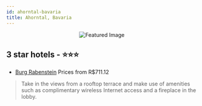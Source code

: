 ```yaml
---
id: ahorntal-bavaria
title: Ahorntal, Bavaria
---
```


<center><img src="https://i.travelapi.com/hotels/5000000/4450000/4444400/4444321/1bfffeeb_z.jpg" alt="Featured Image" /></center>


##  3 star hotels - ⭐️⭐️⭐️

-    [Burg Rabenstein](https://us.hurb.com/hotels/ahorntal/burg-rabenstein-JNP-JP191853?cmp=18055) Prices from R$711.12
   > Take in the views from a rooftop terrace and make use of amenities such as complimentary wireless Internet access and a fireplace in the lobby.

